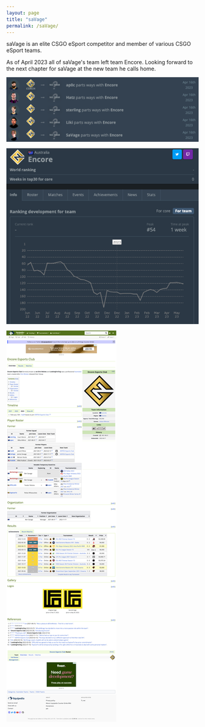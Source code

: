 ```yaml
---
layout: page
title: "saVage"
permalink: /saVage/
---
```


saVage is an elite CSGO eSport competitor and member of various CSGO eSport teams.

As of April 2023 all of saVage's team left team Encore.  Looking forward to the next chapter for saVage at the new team he calls home.
  

![](/assets/saVage-and-team-part-ways-with-Encore.png)  

![](/assets/Encore-ranking-2022-2023.png)  

![](/assets/counterstrike-CSGO-Encore-Esports-Club-2023-05-29.jpg)  

